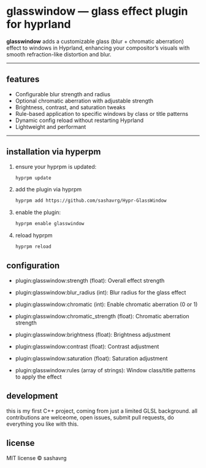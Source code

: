 # glasswindow — glass effect plugin for hyprland

**glasswindow** adds a customizable glass (blur + chromatic aberration) effect to windows in Hyprland, enhancing your compositor’s visuals with smooth refraction-like distortion and blur.

---

## features

- Configurable blur strength and radius  
- Optional chromatic aberration with adjustable strength  
- Brightness, contrast, and saturation tweaks  
- Rule-based application to specific windows by class or title patterns  
- Dynamic config reload without restarting Hyprland  
- Lightweight and performant  

---

## installation via hyperpm

1. ensure your hyprpm is updated:  
   ```bash
   hyprpm update
   ```
2. add the plugin via hyprpm
   ```bash
   hyprpm add https://github.com/sashavrg/Hypr-GlassWindow
   ```
3. enable the plugin:
   ```bash
   hyprpm enable glasswindow
   ```
4. reload hyprpm
   ```bash
   hyprpm reload
   ```

## configuration

- plugin:glasswindow:strength (float): Overall effect strength

- plugin:glasswindow:blur_radius (int): Blur radius for the glass effect

- plugin:glasswindow:chromatic (int): Enable chromatic aberration (0 or 1)

- plugin:glasswindow:chromatic_strength (float): Chromatic aberration strength

- plugin:glasswindow:brightness (float): Brightness adjustment

- plugin:glasswindow:contrast (float): Contrast adjustment

- plugin:glasswindow:saturation (float): Saturation adjustment

- plugin:glasswindow:rules (array of strings): Window class/title patterns to apply the effect

## development

this is my first C++ project, coming from just a limited GLSL background. all contributions are welceome, open issues, submit pull requests, do everything you like with this.

## license

MIT license © sashavrg